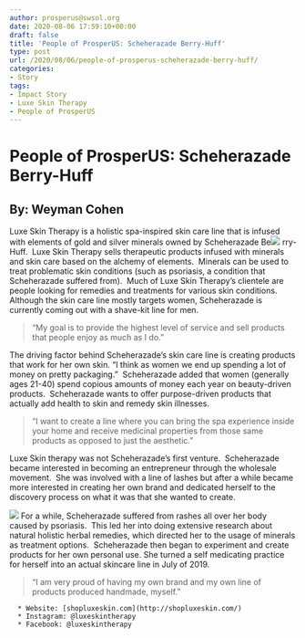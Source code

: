 ```yaml
---
author: prosperus@swsol.org
date: 2020-08-06 17:59:10+00:00
draft: false
title: 'People of ProsperUS: Scheherazade Berry-Huff'
type: post
url: /2020/08/06/people-of-prosperus-scheherazade-berry-huff/
categories:
- Story
tags:
- Impact Story
- Luxe Skin Therapy
- People of ProsperUS
---
```


# People of ProsperUS: Scheherazade Berry-Huff




## By: Weyman Cohen


Luxe Skin Therapy is a holistic spa-inspired skin care line that is infused with elements of gold and silver minerals owned by Scheherazade Be![](http://localhost:1313/wp-content/uploads/2020/08/oil1-240x300.jpg)
rry-Huff.  Luxe Skin Therapy sells therapeutic products infused with minerals and skin care based on the alchemy of elements.  Minerals can be used to treat problematic skin conditions (such as psoriasis, a condition that Scheherazade suffered from).  Much of Luxe Skin Therapy’s clientele are people looking for remedies and treatments for various skin conditions.  Although the skin care line mostly targets women, Scheherazade is currently coming out with a shave-kit line for men. 


<blockquote>“My goal is to provide the highest level of service and sell products that people enjoy as much as I do.”</blockquote>


The driving factor behind Scheherazade’s skin care line is creating products that work for her own skin. “I think as women we end up spending a lot of money on pretty packaging.”  Scheherazade added that women (generally ages 21-40) spend copious amounts of money each year on beauty-driven products.  Scheherazade wants to offer purpose-driven products that actually add health to skin and remedy skin illnesses.



<blockquote>“I want to create a line where you can bring the spa experience inside your home and receive medicinal properties from those same products as opposed to just the aesthetic.”</blockquote>


Luxe Skin therapy was not Scheherazade’s first venture.  Scheherazade became interested in becoming an entrepreneur through the wholesale movement.  She was involved with a line of lashes but after a while became more interested in creating her own brand and dedicated herself to the discovery process on what it was that she wanted to create.


![](http://localhost:1313/wp-content/uploads/2020/08/oil2-300x252.jpg)
For a while, Scheherazade suffered from rashes all over her body caused by psoriasis.  This led her into doing extensive research about natural holistic herbal remedies, which directed her to the usage of minerals as treatment options.  Scheherazade then began to experiment and create products for her own personal use. She turned a self medicating practice for herself into an actual skincare line in July of 2019.


<blockquote>“I am very proud of having my own brand and my own line of products produced handmade, myself.”</blockquote>






 	  * Website: [shopluxeskin.com](http://shopluxeskin.com/)
 	  * Instagram: @luxeskintherapy
 	  * Facebook: @luxeskintherapy

